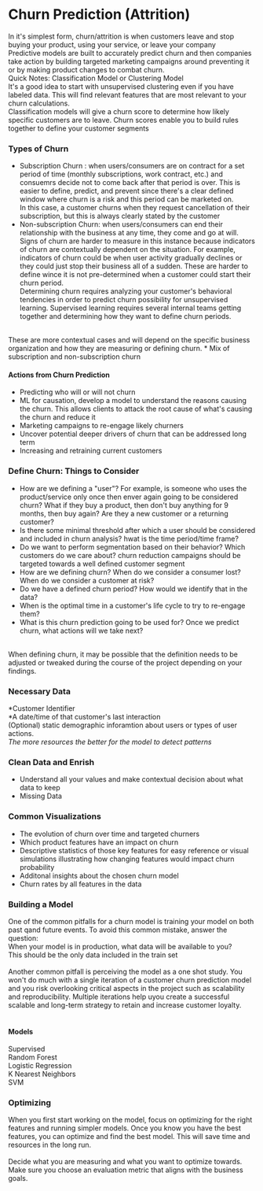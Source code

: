 # Churn Prediction (Attrition)
In it's simplest form, churn/attrition is when customers leave and stop buying your product, using your service, or leave your company <br>
Predictive models are built to accurately predict churn and then companies take action by building targeted marketing campaigns around preventing it or by making product changes to combat churn.
<br>
Quick Notes: Classification Model or Clustering Model <br>
It's a good idea to start with unsupervised clustering even if you have labeled data. This will find relevant features that are most relevant to your churn calculations. <br>
Classification models will give a churn score to determine how likely specific customers are to leave. Churn scores enable you to build rules together to define your customer segments

### Types of Churn
* Subscription Churn : when users/consumers are on contract for a set period of time (monthly subscriptions, work contract, etc.) and consuemrs decide not to come back after that period is over. This is easier to define, predict, and prevent since there's a clear defined window where churn is a risk and this period can be marketed on. <br>
In this case, a customer churns when they request cancellation of their subscription, but this is always clearly stated by the customer
* Non-subscription Churn: when users/consumers can end their relationship with the business at any time, they come and go at will. Signs of churn are harder to measure in this instance because indicators of churn are contextually dependent on the situation. For example, indicators of churn could be when user activity gradually declines or they could just stop their business all of a sudden. These are harder to define wince it is not pre-determined when a customer could start their churn period. <br>
Determining churn requires analyzing your customer's behavioral tendencies in order to predict churn possibility for unsupervised learning. Supervised learning requires several internal teams getting together and determining how they want to define churn periods.
<br>
These are more contextual cases and will depend on the specific business organization and how they are measuring or defining churn.
* Mix of subscription and non-subscription churn

#### Actions from Churn Prediction
- Predicting who will or will not churn
- ML for causation, develop a model to understand the reasons causing the churn. This allows clients to attack the root cause of what's causing the churn and reduce it
- Marketing campaigns to re-engage likely churners
- Uncover potential deeper drivers of churn that can be addressed long term
- Increasing and retraining current customers

### Define Churn: Things to Consider
- How are we defining a "user"? For example, is someone who uses the product/service only once then enver again going to be considered churn? What if they buy a product, then don't buy anything for 9 months, then buy again? Are they a new customer or a returning customer?
- Is there some minimal threshold after which a user should be considered and included in churn analysis? hwat is the time period/time frame?
- Do we want to perform segmentation based on their behavior? Which customers do we care about? churn reduction campaigns should be targeted towards a well defined customer segment
- How are we defining churn? When do we consider a consumer lost? When do we consider a customer at risk?
- Do we have a defined churn period? How would we identify that in the data?
- When is the optimal time in a customer's life cycle to try to re-engage them?
- What is this churn prediction going to be used for? Once we predict churn, what actions will we take next?
<br>
When defining churn, it may be possible that the definition needs to be adjusted or tweaked during the course of the project depending on your findings.

### Necessary Data
*Customer Identifier <br>
*A date/time of that customer's last interaction <br>
(Optional) static demographic inforamtion about users or types of user actions. <br>
_The more resources the better for the  model to detect patterns_

### Clean Data and Enrish
- Understand all your values and make contextual decision about what data to keep
- Missing Data

### Common Visualizations
- The evolution of churn over time and targeted churners
- Which product features have an impact on churn
- Descriptive statistics of those key features for easy reference or visual simulations illustrating how changing features would impact churn probability
- Additonal insights about the chosen churn model
- Churn rates by all features in the data

### Building a Model
One of the common pitfalls for a churn model is training your  model on both past qand future events. To avoid this common mistake, answer the question: <br>
When your model is in production, what data will be available to you? <br>
This should be the only data included in the train set <br>
<br>
Another common pitfall is perceiving the model as a one shot study. You won't do much with a single iteration of a customer churn prediction model and you risk overlooking critical aspects in the project such as scalability and reproducibility. Multiple iterations help uyou create a successful scalable and long-term strategy to retain and increase customer loyalty. <br>
<br>
#### Models
Supervised <br>
Random Forest <br>
Logistic Regression <br>
K Nearest Neighbors <br>
SVM <br>

### Optimizing
When you first start working on the model, focus on optimizing for the right features and running simpler models. Once you know you have the best features, you can optimize and find the best model. This will save time and resources in the long run. <br><br>
Decide what you are measuring and what you want to optimize towards. Make sure you choose an evaluation metric that aligns with the business goals.
